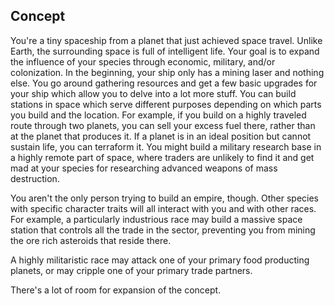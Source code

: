 Concept
----------------------

You're a tiny spaceship from a planet that just achieved space travel. Unlike Earth, the surrounding space is full of intelligent life. Your goal is to expand the influence of your species through economic, military, and/or colonization. In the beginning, your ship only has a mining laser and nothing else. You go around gathering resources and get a few basic upgrades for your ship which allow you to delve into a lot more stuff. You can build stations in space which serve different purposes depending on which parts you build and the location. For example, if you build on a highly traveled route through two planets, you can sell your excess fuel there, rather than at the planet that produces it. If a planet is in an ideal position but cannot sustain life, you can terraform it. You might build a military research base in a highly remote part of space, where traders are unlikely to find it and get mad at your species for researching advanced weapons of mass destruction.

You aren't the only person trying to build an empire, though. Other species with specific character traits will all interact with you and with other races. For example, a particularly industrious race may build a massive space station that controls all the trade in the sector, preventing you from mining the ore rich asteroids that reside there.

A highly militaristic race may attack one of your primary food producting planets, or may cripple one of your primary trade partners.

There's a lot of room for expansion of the concept.